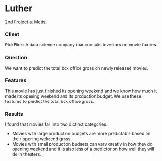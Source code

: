 Luther
======
2nd Project at Metis.

### Client
PickFlick: A data science company that consults investors on movie futures.  

### Question
We want to predict the total box office gross on newly released movies.

### Features
This movie has just finished its opening weekend and we know how much it made its opening weekend and its production budget. 
We use these features to predict the total box office gross.

### Results
I found that movies fall into two dictinct categories.

- Movies with large production budgets are more predictable based on their opening wekeend gross.
- Movies with small production budgets can vary greatly in how they do opening weekend and it is also less of a predictor on how well they will do in theaters.
